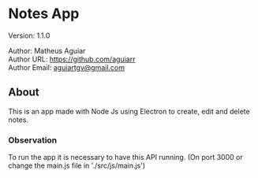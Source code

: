 # Notes App

Version: 1.1.0<br/>

Author: Matheus Aguiar <br/>
Author URL: https://github.com/aguiarr <br/>
Author Email: aguiartgv@gmail.com <br/>

## About

This is an app made with Node Js using Electron to create, edit and delete notes. <br/>

### Observation

To run the app it is necessary to have this API running.
(On port 3000 or change the main.js file in './src/js/main.js')<br/>
